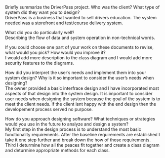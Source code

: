 Briefly summarize the DriverPass project. Who was the client? What type of system did they want you to design?     
DriverPass is a business that wanted to sell drivers education. The system needed was a storefront and test/course delivery system.

What did you do particularly well?     
Describing the flow of data and system operation in non-technical words.

If you could choose one part of your work on these documents to revise, what would you pick? How would you improve it?     
     I would add more description to the class diagram and I would add more security features to the diagrams.

How did you interpret the user’s needs and implement them into your system design? Why is it so important to consider the user’s needs when designing?     
The owner provided a basic interfrace design and I have incorporated most aspects of that design into the system design. It is important to consider user needs when designing the system because the goal of the system is to meet the client needs. If the client isnt happy with the end design then the developement process served no purpose.

How do you approach designing software? What techniques or strategies would you use in the future to analyze and design a system?     
My first step in the design process is to understand the most basic functionality requirements. After the baseline requirements are established I take it one step further and break down the how of those requirements. Third I deturmine how all the peaces fit together and create a class diagram and deturmine appropriate methods for each class.
